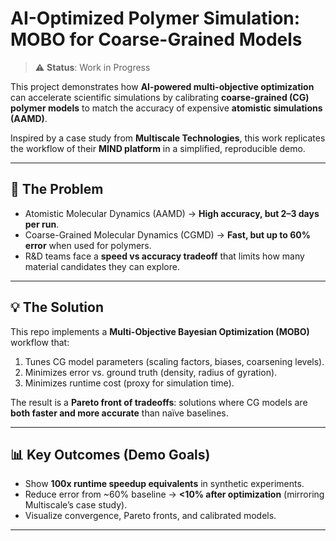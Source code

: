 # AI-Optimized Polymer Simulation: MOBO for Coarse-Grained Models  

> ⚠️ **Status**: Work in Progress  

This project demonstrates how **AI-powered multi-objective optimization** can accelerate scientific simulations by calibrating **coarse-grained (CG) polymer models** to match the accuracy of expensive **atomistic simulations (AAMD)**.  

Inspired by a case study from **Multiscale Technologies**, this work replicates the workflow of their **MIND platform** in a simplified, reproducible demo.  

---

## 🚀 The Problem  
- Atomistic Molecular Dynamics (AAMD) → **High accuracy, but 2–3 days per run**.  
- Coarse-Grained Molecular Dynamics (CGMD) → **Fast, but up to 60% error** when used for polymers.  
- R&D teams face a **speed vs accuracy tradeoff** that limits how many material candidates they can explore.  

---

## 💡 The Solution  
This repo implements a **Multi-Objective Bayesian Optimization (MOBO)** workflow that:  
1. Tunes CG model parameters (scaling factors, biases, coarsening levels).  
2. Minimizes error vs. ground truth (density, radius of gyration).  
3. Minimizes runtime cost (proxy for simulation time).  

The result is a **Pareto front of tradeoffs**: solutions where CG models are **both faster and more accurate** than naïve baselines.  

---

## 📊 Key Outcomes (Demo Goals)  
- Show **100x runtime speedup equivalents** in synthetic experiments.  
- Reduce error from ~60% baseline → **<10% after optimization** (mirroring Multiscale’s case study).  
- Visualize convergence, Pareto fronts, and calibrated models.  

---

